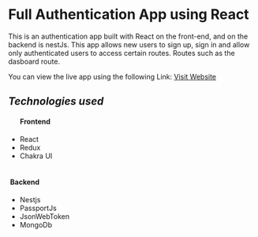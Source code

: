 <h1>Full Authentication App using React</h1>
<p> This is an authentication app built with React on the front-end, and on the backend is nestJs. This app allows new users to sign up, sign in and allow only authenticated users to access certain routes. Routes such as the dasboard route.
  <br>
  <p> You can view the live app using the following Link:  <a href="https://full-react-auth.netlify.app" target="_blank"> Visit Website </a> </p>
<p>
<h2><em>Technologies used</em></h2>
<ul>
  <h4>Frontend</h4>
  <li>React</li>
  <li>Redux</li>
  <li>Chakra UI</li>
  <br>
  <h4 style="margin-left: -20px">Backend</h4>
  <li>Nestjs</li>
  <li>PassportJs</li>
  <li>JsonWebToken</li>
  <li>MongoDb</li>

</ul>

